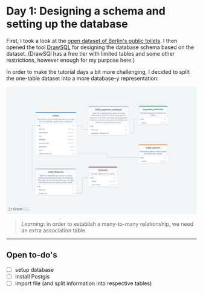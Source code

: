 # Day 1: Designing a schema and setting up the database

First, I took a look at the [open dataset of Berlin's public toilets](https://daten.berlin.de/datensaetze/standorte-der-%C3%B6ffentlichen-toiletten). I then opened the tool [DrawSQL](https://drawsql.app) for designing the database schema based on the dataset. (DrawSQl has a free tier with limited tables and some other restrictions, however enough for my purpose here.)

In order to make the tutorial days a bit more challenging, I decided to split the one-table dataset into a more database-y representation:

![Schema for the Berlin public toilets database](/images/public_toilets_schema.png)

> _Learning_: in order to establish a many-to-many relationship, we need an extra association table.

---

## Open to-do's

- [ ] setup database
- [ ] install Postgis
- [ ] import file (and split information into respective tables)